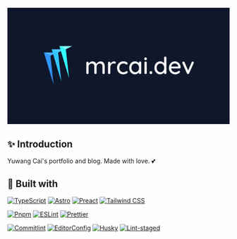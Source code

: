 ![Banner](public/banner.png)

## ✨ Introduction

Yuwang Cai's portfolio and blog. Made with love. 💕

## 🧰 Built with

[![TypeScript](https://shields.io/badge/typescript-fff?style=for-the-badge&logo=typescript)](https://www.typescriptlang.org/)
[![Astro](https://shields.io/badge/astro-7e22ce?style=for-the-badge&logo=astro)](https://astro.build/)
[![Preact](https://shields.io/badge/preact-673ab8?style=for-the-badge&logo=preact)](https://preactjs.com/)
[![Tailwind CSS](https://shields.io/badge/tailwind-fff?style=for-the-badge&logo=tailwindcss)](https://tailwindcss.com/)

[![Pnpm](https://shields.io/badge/pnpm-242526?style=for-the-badge&logo=pnpm)](https://pnpm.io/)
[![ESLint](https://shields.io/badge/eslint-4b32c3?style=for-the-badge&logo=eslint)](https://eslint.org/)
[![Prettier](https://shields.io/badge/prettier-24292e?style=for-the-badge&logo=prettier)](https://prettier.io/)

[![Commitlint](https://shields.io/badge/commitlint-121212?style=for-the-badge&logo=commitlint)](https://commitlint.js.org/#/)
[![EditorConfig](https://shields.io/badge/editorconfig-000?style=for-the-badge&logo=editorconfig)](https://editorconfig.org/)
[![Husky](https://shields.io/badge/husky-fff?style=for-the-badge&logo=git)](https://typicode.github.io/husky/#/)
[![Lint-staged](https://shields.io/badge/lintstaged-fff?style=for-the-badge&logo=git)](https://github.com/okonet/lint-staged#readme)
